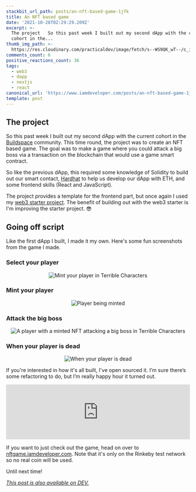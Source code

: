 ```yaml
---
stackbit_url_path: posts/an-nft-based-game-1jfk
title: An NFT based game
date: '2021-10-28T02:29:29.209Z'
excerpt: >-
  The project   So this past week I built out my second dApp with the current
  cohort in the...
thumb_img_path: >-
  https://res.cloudinary.com/practicaldev/image/fetch/s--WS9QK_wT--/c_imagga_scale,f_auto,fl_progressive,h_420,q_auto,w_1000/https://dev-to-uploads.s3.amazonaws.com/uploads/articles/iezxljfb8pspnqkmea00.jpg
comments_count: 6
positive_reactions_count: 36
tags:
  - web3
  - dapp
  - nextjs
  - react
canonical_url: 'https://www.iamdeveloper.com/posts/an-nft-based-game-1jfk/'
template: post
---
```

## The project
So this past week I built out my second dApp with the current cohort in the [Buildspace](https://buildspace.so) community. This time round, the project was to create an NFT based game. The goal was to make a game where you could attack a big boss via a transaction on the blockchain that would use a game smart contract.

So like the previous dApp, this required some knowledge of Solidity to build out our smart contact, [Hardhat](https://hardhat.org/) to help us develop our dApp with ETH, and some frontend skills (React and JavaScript).

The project provides a template for the frontend part, but once again I used my [web3 starter project](https://github.com/nickytonline/web3-starter). The benefit of building out with the web3 starter is I'm improving the starter project. 😎

## Going off script

Like the first dApp I built, I made it my own. Here's some fun screenshots from the game I made.

### Select your player

<center>

![Mint your player in Terrible Characters](https://dev-to-uploads.s3.amazonaws.com/uploads/articles/n5apna2gthcp2uzp67vd.gif)

</center>

### Mint your player

<center>

![Player being minted](https://dev-to-uploads.s3.amazonaws.com/uploads/articles/uh00c3pltuxe2gexjzk3.gif)

 </center>

### Attack the big boss

<center>

![A player with a minted NFT attacking a big boss in Terrible Characters](https://dev-to-uploads.s3.amazonaws.com/uploads/articles/n1w4w5ypmaa2bazttn66.gif)

</center>

### When your player is dead

<center>

![When your player is dead](https://dev-to-uploads.s3.amazonaws.com/uploads/articles/c5ask849iqilo3r53uw0.png)
 

</center>

If you're interested in how it's all built, I've open sourced it. I’m sure there’s some refactoring to do, but I’m really happy hour it turned out.


<iframe class="liquidTag" src="https://dev.to/embed/github?args=https%3A%2F%2Fgithub.com%2Fnickytonline%2Fterrible-characters" style="border: 0; width: 100%;"></iframe>


If you want to just check out the game, head on over to [nftgame.iamdeveloper.com](https://nftgame.iamdeveloper.com). Note that it's only on the Rinkeby test network so no real coin will be used.

Until next time!

*[This post is also available on DEV.](https://dev.to/nickytonline/an-nft-based-game-1jfk)*


<script>
const parent = document.getElementsByTagName('head')[0];
const script = document.createElement('script');
script.type = 'text/javascript';
script.src = 'https://cdnjs.cloudflare.com/ajax/libs/iframe-resizer/4.1.1/iframeResizer.min.js';
script.charset = 'utf-8';
script.onload = function() {
    window.iFrameResize({}, '.liquidTag');
};
parent.appendChild(script);
</script>    

